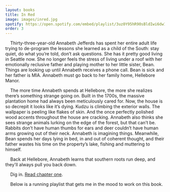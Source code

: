 ```yaml
---
layout: books
title: In Red
image: images/inred.jpg
spotify: https://open.spotify.com/embed/playlist/3uz0Y95hR90sBldIwi6dw1
order: 3
---
```


&nbsp;&nbsp;&nbsp;&nbsp;Thirty-three-year-old Annabeth Jefferds has spent her entire adult life trying to de-program the lessons she learned as a child of the South: stay quiet, do what you’re told, don’t ask questions. She has it pretty good living in Seattle now. She no longer feels the stress of living under a roof with her emotionally reclusive father and playing mother to her little sister, Bean. Things are looking up until Annabeth receives a phone call. Bean is sick and her father is MIA. Annabeth must go back to her family home, Hellebore Manor.
<br />

&nbsp;&nbsp;&nbsp;&nbsp;The more time Annabeth spends at Hellebore, the more she realizes there’s something strange going on. Built in the 1700s, the massive plantation home had always been meticulously cared for. Now, the house is so decrepit it looks like it’s dying. Kudzu is climbing the exterior walls. The wallpaper is peeling like flakes of skin. And the once perfectly polished wood accents throughout the house are cracking. Annabeth also thinks she sees strange animals lurking on the edge of the forest, but that can’t be. Rabbits don’t have human thumbs for ears and deer couldn’t have human arms growing out of their neck. Annabeth is imagining things. Meanwhile, Bean spends her days lying in bed, in and out of coherent thought, and their father wastes his time on the property’s lake, fishing and muttering to himself. 
<br />

&nbsp;&nbsp;&nbsp;&nbsp;Back at Hellebore, Annabeth learns that southern roots run deep, and they'll always pull you back down.

&nbsp;&nbsp;&nbsp;&nbsp;Dig in. [Read chapter one](/in-red-chapter-one).
<br />

&nbsp;&nbsp;&nbsp;&nbsp;Below is a running playlist that gets me in the mood to work on this book.
